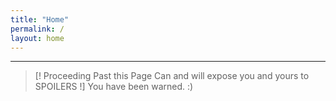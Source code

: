 ```yaml
---
title: "Home"
permalink: /
layout: home
---
```


---
> [! Proceeding Past this Page Can and will expose you and yours to SPOILERS !]
> You have been warned. :)






<!--
%% I'm here to improve the graph. Just push me to the bottom
[Atlas](Atlas.md) [Bestiary](Bestiary.md)  [Books](Books.md) [Characters](Characters.md) [Lexicon](Lexicon.md) 
%%
-->